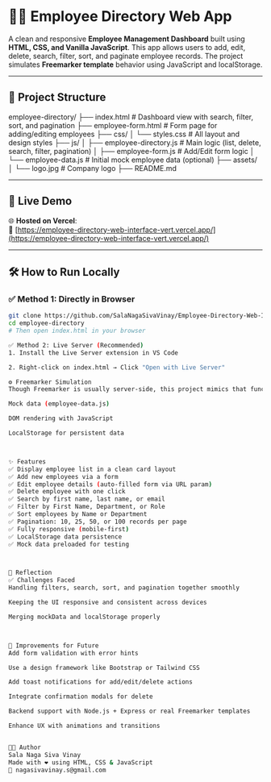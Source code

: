 # 🧑‍💼 Employee Directory Web App

A clean and responsive **Employee Management Dashboard** built using **HTML, CSS, and Vanilla JavaScript**. This app allows users to add, edit, delete, search, filter, sort, and paginate employee records. The project simulates **Freemarker template** behavior using JavaScript and localStorage.

---

## 📁 Project Structure

employee-directory/
├── index.html # Dashboard view with search, filter, sort, and pagination
├── employee-form.html # Form page for adding/editing employees
├── css/
│ └── styles.css # All layout and design styles
├── js/
│ ├── employee-directory.js # Main logic (list, delete, search, filter, pagination)
│ ├── employee-form.js # Add/Edit form logic
│ └── employee-data.js # Initial mock employee data (optional)
├── assets/
│ └── logo.jpg # Company logo
├── README.md

---

## 🚀 Live Demo

🌐 **Hosted on Vercel**:  
🔗 [https://employee-directory-web-interface-vert.vercel.app/](https://employee-directory-web-interface-vert.vercel.app/)

---

## 🛠️ How to Run Locally

### ✅ Method 1: Directly in Browser

```bash
git clone https://github.com/SalaNagaSivaVinay/Employee-Directory-Web-Interface.git
cd employee-directory
# Then open index.html in your browser

✅ Method 2: Live Server (Recommended)
1. Install the Live Server extension in VS Code

2. Right-click on index.html → Click "Open with Live Server"

⚙️ Freemarker Simulation
Though Freemarker is usually server-side, this project mimics that functionality using:

Mock data (employee-data.js)

DOM rendering with JavaScript

LocalStorage for persistent data



✨ Features
✅ Display employee list in a clean card layout
✅ Add new employees via a form
✅ Edit employee details (auto-filled form via URL param)
✅ Delete employee with one click
✅ Search by first name, last name, or email
✅ Filter by First Name, Department, or Role
✅ Sort employees by Name or Department
✅ Pagination: 10, 25, 50, or 100 records per page
✅ Fully responsive (mobile-first)
✅ LocalStorage data persistence
✅ Mock data preloaded for testing



💭 Reflection
✅ Challenges Faced
Handling filters, search, sort, and pagination together smoothly

Keeping the UI responsive and consistent across devices

Merging mockData and localStorage properly



🚀 Improvements for Future
Add form validation with error hints

Use a design framework like Bootstrap or Tailwind CSS

Add toast notifications for add/edit/delete actions

Integrate confirmation modals for delete

Backend support with Node.js + Express or real Freemarker templates

Enhance UX with animations and transitions


👨‍💻 Author
Sala Naga Siva Vinay
Made with ❤️ using HTML, CSS & JavaScript
📧 nagasivavinay.s@gmail.com


